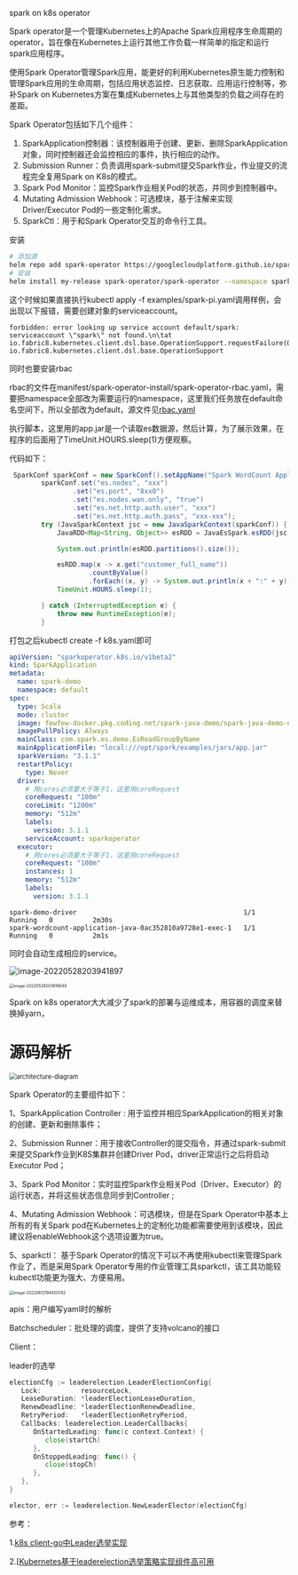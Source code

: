 spark on k8s operator

Spark operator是一个管理Kubernetes上的Apache Spark应用程序生命周期的operator，旨在像在Kubernetes上运行其他工作负载一样简单的指定和运行spark应用程序。

使用Spark Operator管理Spark应用，能更好的利用Kubernetes原生能力控制和管理Spark应用的生命周期，包括应用状态监控、日志获取、应用运行控制等，弥补Spark on Kubernetes方案在集成Kubernetes上与其他类型的负载之间存在的差距。

Spark Operator包括如下几个组件：

1. SparkApplication控制器：该控制器用于创建、更新、删除SparkApplication对象，同时控制器还会监控相应的事件，执行相应的动作。
2. Submission Runner：负责调用spark-submit提交Spark作业，作业提交的流程完全复用Spark on K8s的模式。
3. Spark Pod Monitor：监控Spark作业相关Pod的状态，并同步到控制器中。
4. Mutating Admission Webhook：可选模块，基于注解来实现Driver/Executor Pod的一些定制化需求。
5. SparkCtl：用于和Spark Operator交互的命令行工具。

安装

```bash
# 添加源
helm repo add spark-operator https://googlecloudplatform.github.io/spark-on-k8s-operator
# 安装
helm install my-release spark-operator/spark-operator --namespace spark-operator --create-namespace
```

这个时候如果直接执行kubectl apply -f examples/spark-pi.yaml调用样例，会出现以下报错，需要创建对象的serviceaccount。

```text
forbidden: error looking up service account default/spark: serviceaccount \"spark\" not found.\n\tat io.fabric8.kubernetes.client.dsl.base.OperationSupport.requestFailure(OperationSupport.java:568)\n\tat io.fabric8.kubernetes.client.dsl.base.OperationSupport
```

同时也要安装rbac

rbac的文件在manifest/spark-operator-install/spark-operator-rbac.yaml，需要把namespace全部改为需要运行的namespace，这里我们任务放在default命名空间下，所以全部改为default，源文件见[rbac.yaml](https://github.com/Zephery/spark-java-demo/blob/master/k8s/rbac.yaml)

执行脚本，这里用的app.jar是一个读取es数据源，然后计算，为了展示效果，在程序的后面用了TimeUnit.HOURS.sleep(1)方便观察。

代码如下：

```java
 SparkConf sparkConf = new SparkConf().setAppName("Spark WordCount Application (java)");
        sparkConf.set("es.nodes", "xxx")
                .set("es.port", "8xx0")
                .set("es.nodes.wan.only", "true")
                .set("es.net.http.auth.user", "xxx")
                .set("es.net.http.auth.pass", "xxx-xxx");
        try (JavaSparkContext jsc = new JavaSparkContext(sparkConf)) {
            JavaRDD<Map<String, Object>> esRDD = JavaEsSpark.esRDD(jsc, "kibana_sample_data_ecommerce").values();

            System.out.println(esRDD.partitions().size());

            esRDD.map(x -> x.get("customer_full_name"))
                    .countByValue()
                    .forEach((x, y) -> System.out.println(x + ":" + y));
            TimeUnit.HOURS.sleep(1);

        } catch (InterruptedException e) {
            throw new RuntimeException(e);
        }
```

打包之后kubectl create -f k8s.yaml即可

```yaml
apiVersion: "sparkoperator.k8s.io/v1beta2"
kind: SparkApplication
metadata:
  name: spark-demo
  namespace: default
spec:
  type: Scala
  mode: cluster
  image: fewfew-docker.pkg.coding.net/spark-java-demo/spark-java-demo-new/spark-java-demo:master-1d8c164bced70a1c66837ea5c0180c61dfb48ac3
  imagePullPolicy: Always
  mainClass: com.spark.es.demo.EsReadGroupByName
  mainApplicationFile: "local:///opt/spark/examples/jars/app.jar"
  sparkVersion: "3.1.1"
  restartPolicy:
    type: Never
  driver:
    # 用cores必须要大于等于1，这里用coreRequest
    coreRequest: "100m"
    coreLimit: "1200m"
    memory: "512m"
    labels:
      version: 3.1.1
    serviceAccount: sparkoperator
  executor:
    # 用cores必须要大于等于1，这里用coreRequest
    coreRequest: "100m"
    instances: 1
    memory: "512m"
    labels:
      version: 3.1.1
```



```text
spark-demo-driver                                          1/1     Running   0          2m30s
spark-wordcount-application-java-0ac352810a9728e1-exec-1   1/1     Running   0          2m1s
```

同时会自动生成相应的service。

![image-20220528203941897](https://tva1.sinaimg.cn/large/e6c9d24egy1h2oeh4gm96j21qg02wweq.jpg)

<img src="https://tva1.sinaimg.cn/large/e6c9d24egy1h2oefrpt7yj21ty0u0gpz.jpg" alt="image-20220528203816649" style="zoom:50%;" />

Spark on k8s operator大大减少了spark的部署与运维成本，用容器的调度来替换掉yarn，

# 源码解析



<img src="https://tva1.sinaimg.cn/large/e6c9d24egy1h2phgjds4sj20qo0f075v.jpg" alt="architecture-diagram" style="zoom:80%;" />

Spark Operator的主要组件如下：

1、SparkApplication Controller : 用于监控并相应SparkApplication的相关对象的创建、更新和删除事件；

2、Submission Runner：用于接收Controller的提交指令，并通过spark-submit 来提交Spark作业到K8S集群并创建Driver Pod，driver正常运行之后将启动Executor Pod；

3、Spark Pod Monitor：实时监控Spark作业相关Pod（Driver、Executor）的运行状态，并将这些状态信息同步到Controller ;

4、Mutating Admission Webhook：可选模块，但是在Spark Operator中基本上所有的有关Spark pod在Kubernetes上的定制化功能都需要使用到该模块，因此建议将enableWebhook这个选项设置为true。

5、sparkctl： 基于Spark Operator的情况下可以不再使用kubectl来管理Spark作业了，而是采用Spark Operator专用的作业管理工具sparkctl，该工具功能较kubectl功能更为强大、方便易用。





<img src="https://tva1.sinaimg.cn/large/e6c9d24egy1h35p5wncymj20hk0e0gly.jpg" alt="image-20220612194403742" style="zoom:50%;" />

apis：用户编写yaml时的解析

Batchscheduler：批处理的调度，提供了支持volcano的接口

Client：





leader的选举

```go
electionCfg := leaderelection.LeaderElectionConfig{
   Lock:          resourceLock,
   LeaseDuration: *leaderElectionLeaseDuration,
   RenewDeadline: *leaderElectionRenewDeadline,
   RetryPeriod:   *leaderElectionRetryPeriod,
   Callbacks: leaderelection.LeaderCallbacks{
      OnStartedLeading: func(c context.Context) {
         close(startCh)
      },
      OnStoppedLeading: func() {
         close(stopCh)
      },
   },
}

elector, err := leaderelection.NewLeaderElector(electionCfg)
```





参考：

1.[k8s client-go中Leader选举实现](https://blog.csdn.net/chengyinwu/article/details/121049750)

2.[[Kubernetes基于leaderelection选举策略实现组件高可用](https://www.cnblogs.com/zhangmingcheng/p/15846133.html)
